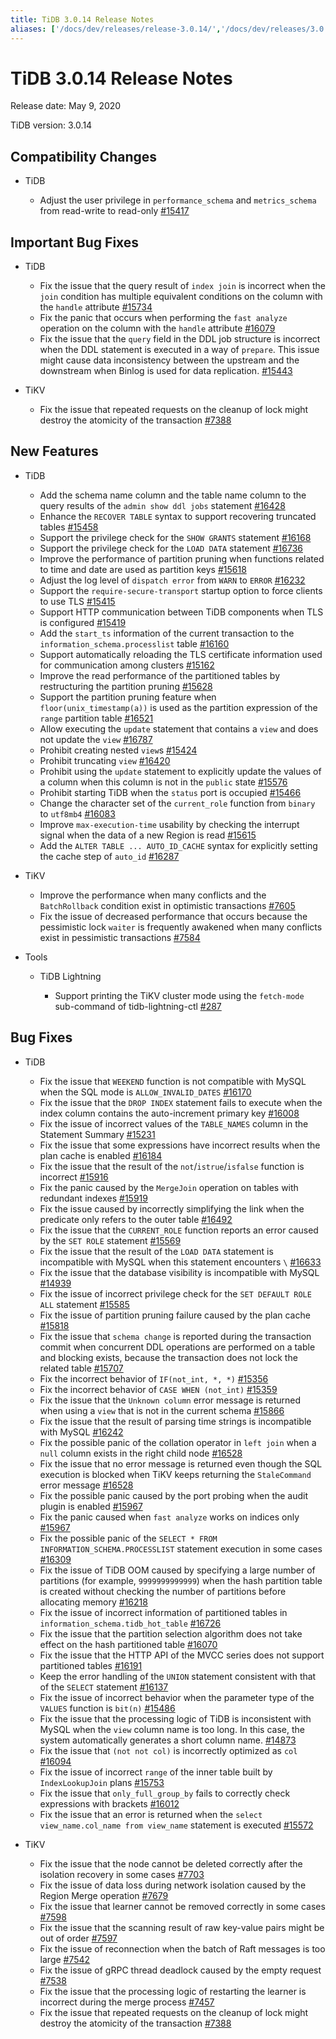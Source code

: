 ```yaml
---
title: TiDB 3.0.14 Release Notes
aliases: ['/docs/dev/releases/release-3.0.14/','/docs/dev/releases/3.0.14/']
---
```


# TiDB 3.0.14 Release Notes

Release date: May 9, 2020

TiDB version: 3.0.14

## Compatibility Changes

+ TiDB

    - Adjust the user privilege in `performance_schema` and `metrics_schema` from read-write to read-only [#15417](https://github.com/pingcap/tidb/pull/15417)

## Important Bug Fixes

+ TiDB

    - Fix the issue that the query result of `index join` is incorrect when the `join` condition has multiple equivalent conditions on the column with the `handle` attribute [#15734](https://github.com/pingcap/tidb/pull/15734)
    - Fix the panic that occurs when performing the `fast analyze` operation on the column with the `handle` attribute [#16079](https://github.com/pingcap/tidb/pull/16079)
    - Fix the issue that the `query` field in the DDL job structure is incorrect when the DDL statement is executed in a way of `prepare`. This issue might cause data inconsistency between the upstream and the downstream when Binlog is used for data replication. [#15443](https://github.com/pingcap/tidb/pull/15443)

+ TiKV

    - Fix the issue that repeated requests on the cleanup of lock might destroy the atomicity of the transaction [#7388](https://github.com/tikv/tikv/pull/7388)

## New Features

+ TiDB

    - Add the schema name column and the table name column to the query results of the `admin show ddl jobs` statement [#16428](https://github.com/pingcap/tidb/pull/16428)
    - Enhance the `RECOVER TABLE` syntax to support recovering truncated tables [#15458](https://github.com/pingcap/tidb/pull/15458)
    - Support the privilege check for the `SHOW GRANTS` statement [#16168](https://github.com/pingcap/tidb/pull/16168)
    - Support the privilege check for the `LOAD DATA` statement [#16736](https://github.com/pingcap/tidb/pull/16736)
    - Improve the performance of partition pruning when functions related to time and date are used as partition keys [#15618](https://github.com/pingcap/tidb/pull/15618)
    - Adjust the log level of `dispatch error` from `WARN` to `ERROR` [#16232](https://github.com/pingcap/tidb/pull/16232)
    - Support the `require-secure-transport` startup option to force clients to use TLS [#15415](https://github.com/pingcap/tidb/pull/15415)
    - Support HTTP communication between TiDB components when TLS is configured [#15419](https://github.com/pingcap/tidb/pull/15419)
    - Add the `start_ts` information of the current transaction to the `information_schema.processlist` table [#16160](https://github.com/pingcap/tidb/pull/16160)
    - Support automatically reloading the TLS certificate information used for communication among clusters [#15162](https://github.com/pingcap/tidb/pull/15162)
    - Improve the read performance of the partitioned tables by restructuring the partition pruning [#15628](https://github.com/pingcap/tidb/pull/15628)
    - Support the partition pruning feature when `floor(unix_timestamp(a))` is used as the partition expression of the `range` partition table [#16521](https://github.com/pingcap/tidb/pull/16521)
    - Allow executing the `update` statement that contains a `view` and does not update the `view` [#16787](https://github.com/pingcap/tidb/pull/16787)
    - Prohibit creating nested `view`s [#15424](https://github.com/pingcap/tidb/pull/15424)
    - Prohibit truncating `view` [#16420](https://github.com/pingcap/tidb/pull/16420)
    - Prohibit using the `update` statement to explicitly update the values of a column when this column is not in the `public` state [#15576](https://github.com/pingcap/tidb/pull/15576)
    - Prohibit starting TiDB when the `status` port is occupied [#15466](https://github.com/pingcap/tidb/pull/15466)
    - Change the character set of the `current_role` function from `binary` to `utf8mb4` [#16083](https://github.com/pingcap/tidb/pull/16083)
    - Improve `max-execution-time` usability by checking the interrupt signal when the data of a new Region is read [#15615](https://github.com/pingcap/tidb/pull/15615)
    - Add the `ALTER TABLE ... AUTO_ID_CACHE` syntax for explicitly setting the cache step of `auto_id` [#16287](https://github.com/pingcap/tidb/pull/16287)

+ TiKV

    - Improve the performance when many conflicts and the `BatchRollback` condition exist in optimistic transactions [#7605](https://github.com/tikv/tikv/pull/7605)
    - Fix the issue of decreased performance that occurs because the pessimistic lock `waiter` is frequently awakened when many conflicts exist in pessimistic transactions [#7584](https://github.com/tikv/tikv/pull/7584)

+ Tools

    + TiDB Lightning

        - Support printing the TiKV cluster mode using the `fetch-mode` sub-command of tidb-lightning-ctl [#287](https://github.com/pingcap/tidb-lightning/pull/287)

## Bug Fixes

+ TiDB

    - Fix the issue that `WEEKEND` function is not compatible with MySQL when the SQL mode is `ALLOW_INVALID_DATES` [#16170](https://github.com/pingcap/tidb/pull/16170)
    - Fix the issue that the `DROP INDEX` statement fails to execute when the index column contains the auto-increment primary key [#16008](https://github.com/pingcap/tidb/pull/16008)
    - Fix the issue of incorrect values of the `TABLE_NAMES` column in the Statement Summary [#15231](https://github.com/pingcap/tidb/pull/15231)
    - Fix the issue that some expressions have incorrect results when the plan cache is enabled [#16184](https://github.com/pingcap/tidb/pull/16184)
    - Fix the issue that the result of the `not`/`istrue`/`isfalse` function is incorrect [#15916](https://github.com/pingcap/tidb/pull/15916)
    - Fix the panic caused by the `MergeJoin` operation on tables with redundant indexes [#15919](https://github.com/pingcap/tidb/pull/15919)
    - Fix the issue caused by incorrectly simplifying the link when the predicate only refers to the outer table [#16492](https://github.com/pingcap/tidb/pull/16492)
    - Fix the issue that the `CURRENT_ROLE` function reports an error caused by the `SET ROLE` statement [#15569](https://github.com/pingcap/tidb/pull/15569)
    - Fix the issue that the result of the `LOAD DATA` statement is incompatible with MySQL when this statement encounters `\` [#16633](https://github.com/pingcap/tidb/pull/16633)
    - Fix the issue that the database visibility is incompatible with MySQL [#14939](https://github.com/pingcap/tidb/pull/14939)
    - Fix the issue of incorrect privilege check for the `SET DEFAULT ROLE ALL` statement [#15585](https://github.com/pingcap/tidb/pull/15585)
    - Fix the issue of partition pruning failure caused by the plan cache [#15818](https://github.com/pingcap/tidb/pull/15818)
    - Fix the issue that `schema change` is reported during the transaction commit when concurrent DDL operations are performed on a table and blocking exists, because the transaction does not lock the related table [#15707](https://github.com/pingcap/tidb/pull/15707)
    - Fix the incorrect behavior of `IF(not_int, *, *)` [#15356](https://github.com/pingcap/tidb/pull/15356)
    - Fix the incorrect behavior of `CASE WHEN (not_int)` [#15359](https://github.com/pingcap/tidb/pull/15359)
    - Fix the issue that the `Unknown column` error message is returned when using a `view` that is not in the current schema [#15866](https://github.com/pingcap/tidb/pull/15866)
    - Fix the issue that the result of parsing time strings is incompatible with MySQL [#16242](https://github.com/pingcap/tidb/pull/16242)
    - Fix the possible panic of the collation operator in `left join` when a `null` column exists in the right child node [#16528](https://github.com/pingcap/tidb/pull/16528)
    - Fix the issue that no error message is returned even though the SQL execution is blocked when TiKV keeps returning the `StaleCommand` error message [#16528](https://github.com/pingcap/tidb/pull/16528)
    - Fix the possible panic caused by the port probing when the audit plugin is enabled [#15967](https://github.com/pingcap/tidb/pull/15967)
    - Fix the panic caused when `fast analyze` works on indices only [#15967](https://github.com/pingcap/tidb/pull/15967)
    - Fix the possible panic of the `SELECT * FROM INFORMATION_SCHEMA.PROCESSLIST` statement execution in some cases [#16309](https://github.com/pingcap/tidb/pull/16309)
    - Fix the issue of TiDB OOM caused by specifying a large number of partitions (for example, `9999999999999`) when the hash partition table is created without checking the number of partitions before allocating memory [#16218](https://github.com/pingcap/tidb/pull/16218)
    - Fix the issue of incorrect information of partitioned tables in `information_schema.tidb_hot_table` [#16726](https://github.com/pingcap/tidb/pull/16726)
    - Fix the issue that the partition selection algorithm does not take effect on the hash partitioned table [#16070](https://github.com/pingcap/tidb/pull/16070)
    - Fix the issue that the HTTP API of the MVCC series does not support partitioned tables [#16191](https://github.com/pingcap/tidb/pull/16191)
    - Keep the error handling of the `UNION` statement consistent with that of the `SELECT` statement [#16137](https://github.com/pingcap/tidb/pull/16137)
    - Fix the issue of incorrect behavior when the parameter type of the `VALUES` function is `bit(n)` [#15486](https://github.com/pingcap/tidb/pull/15486)
    - Fix the issue that the processing logic of TiDB is inconsistent with MySQL when the `view` column name is too long. In this case, the system automatically generates a short column name. [#14873](https://github.com/pingcap/tidb/pull/14873 )
    - Fix the issue that `(not not col)` is incorrectly optimized as `col` [#16094](https://github.com/pingcap/tidb/pull/16094)
    - Fix the issue of incorrect `range` of the inner table built by `IndexLookupJoin` plans [#15753](https://github.com/pingcap/tidb/pull/15753)
    - Fix the issue that `only_full_group_by` fails to correctly check expressions with brackets [#16012](https://github.com/pingcap/tidb/pull/16012)
    - Fix the issue that an error is returned when the `select view_name.col_name from view_name` statement is executed [#15572](https://github.com/pingcap/tidb/pull/15572)

+ TiKV

    - Fix the issue that the node cannot be deleted correctly after the isolation recovery in some cases [#7703](https://github.com/tikv/tikv/pull/7703)
    - Fix the issue of data loss during network isolation caused by the Region Merge operation [#7679](https://github.com/tikv/tikv/pull/7679)
    - Fix the issue that learner cannot be removed correctly in some cases [#7598](https://github.com/tikv/tikv/pull/7598)
    - Fix the issue that the scanning result of raw key-value pairs might be out of order [#7597](https://github.com/tikv/tikv/pull/7597)
    - Fix the issue of reconnection when the batch of Raft messages is too large [#7542](https://github.com/tikv/tikv/pull/7542)
    - Fix the issue of gRPC thread deadlock caused by the empty request [#7538](https://github.com/tikv/tikv/pull/7538)
    - Fix the issue that the processing logic of restarting the learner is incorrect during the merge process [#7457](https://github.com/tikv/tikv/pull/7457)
    - Fix the issue that repeated requests on the cleanup of lock might destroy the atomicity of the transaction [#7388](https://github.com/tikv/tikv/pull/7388)
